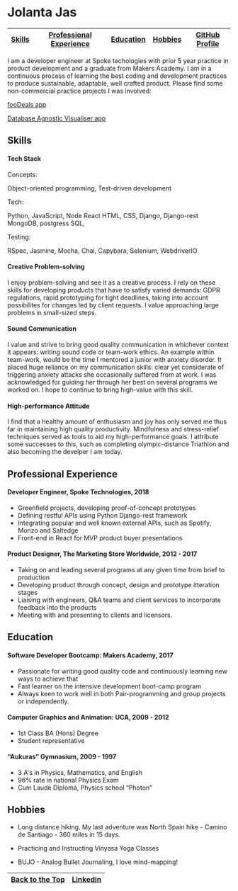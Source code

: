 # Jolanta Jas


|[Skills](#skills)|[Professional Experience](#professional-experience)|[Education](#education)|[Hobbies](#hobbies)|[GitHub Profile](https://github.com/Yolantele) |
|:---------------:|:-------------------------------------------------:|:---------------------:|:-----------------:|:---------------------------------------------:|



I am a developer engineer at Spoke techologies with prior 5 year practice in product development and a graduate from Makers Academy. I am in a continuous process of learning the best coding and development practices to produce sustainable, adaptable, well crafted product. Please find some non-commercial practice projects I was involved:


[fooDeals app](https://github.com/Yolantele/foodie)


[Database Agnostic Visualiser app](https://github.com/Yolantele/Database-visualization)





## Skills


#### Tech Stack

Concepts: 

Object-oriented programming, Test-driven development

Tech: 

Python, JavaScript, Node 
React 
HTML, CSS, 
Django, Django-rest
MongoDB, postgress SQL,

Testing: 

RSpec, Jasmine, Mocha, Chai, Capybara, Selenium, WebdriverIO

#### Creative Problem-solving

I enjoy problem-solving and see it as a creative process. I rely on these skills for developing  products that have to satisfy varied demands: GDPR  regulations, rapid prototyping for tight deadlines, taking into account possibilites for changes led by client requests.  I value approaching large problems in small-sized steps.


####  Sound Communication

I value and strive to bring good quality communication in whichever context it appears: writing sound code or team-work ethics.
An example within team-work, would be the time I mentored a junior with anxiety disorder. It placed huge reliance on my communication skills: clear yet considerate of triggering anxiety attacks she occasionally suffered from at work. I was acknowledged for guiding her through her best on several programs we worked on. I hope to continue to bring high-value with this skill.


#### High-performance Attitude

I find that a healthy amount of enthusiasm and joy has only served me thus far in maintaining high quality productivity. Mindfulness and stress-relief techniques served as tools to aid my high-performance goals. I attribute some successes to this,  such as completing olympic-distance Triathlon and also becoming the develper I am today.





## Professional Experience

#### Developer Engineer, Spoke Technologies, 2018
- Greenfield projects, developing proof-of-concept prototypes
- Defining restful APIs using Python Django-rest framework
- Integrating popular and well known external APIs, such as Spotify, Monzo and Saltedge
- Front-end in React for MVP product buyer presentations  

#### Product Designer, The Marketing Store Worldwide,  2012 - 2017

- Taking on and leading several programs at any given time from brief to production
- Developing product through concept, design and prototype itteration stages
- Liaising with engineers, Q&A teams and client services to incorporate feedback into the products
- Meeting with and presenting to clients and licensors.




## Education


#### Software Developer Bootcamp: Makers Academy, 2017

- Passionate for writing good quality code and continuously learning new ways to achieve that
- Fast learner on the intensive development boot-camp program
- Always keen to work well in both Pair-programming and group projects or independently.


#### Computer Graphics and Animation: UCA, 2009 - 2012

- 1st Class BA (Hons) Degree
- Student representative


#### “Aukuras” Gymnasium, 2009 - 1997

- 3 A's in Physics, Mathematics, and English
- 96% rate in national Physics Exam
- Cum Laude Diploma, Physics school “Photon”





## Hobbies

- Long distance hiking. My last adventure was North Spain hike - Camino de Santiago - 360 miles in 15 days.   

- Practicing and Instructing Vinyasa Yoga Classes

- BUJO - Analog Bullet Journaling, I love mind-mapping!


|[Back to the Top](#jolanta-jas) | [Linkedin](https://www.linkedin.com/in/jolanta-jas-94850824/) |
|:------------------------------:|:-------------------------------------------------------------:|
